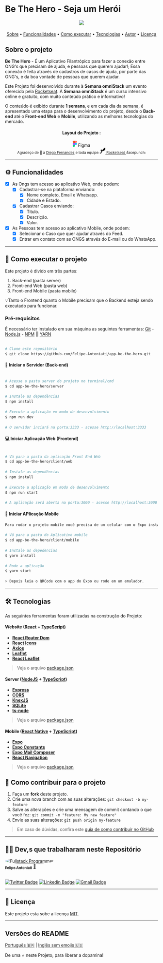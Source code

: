 # Be The Hero - Seja um Herói

<h4 align="center"> 
	<img src="./client/web/assets/logo.png"/>
</h4>

<p align="center">
 <a href="#-sobre-o-projeto">Sobre</a> •
 <a href="#-funcionalidades">Funcionalidades</a> •
 <a href="#-como-executar-o-projeto">Como executar</a> • 
 <a href="#-tecnologias">Tecnologias</a> • 
 <a href="#-autor">Autor</a> • 
 <a href="#user-content--licença">Licença</a>
</p>


##  Sobre o projeto

**Be The Hero** - É um Aplicativo Filantrópico para fazer a conexão entre ONG's que precisam de ajuda, e pessoas que querem ajudar!; Essa conexão é feita através de cadastros de casos de ajuda, por parte das ONG's, e da boa vontade de pessoas que querem ajudar.


Este Projeto foi desenvolvido durante à **Semana omniStack** um evento oferecido pela [Rocketseat](https://blog.rocketseat.com.br/primeira-next-level-week/). À **Semana omniStack** é um curso intensivo online e gratuito, com muito conteúdo prático e informativo! 

O conteúdo é exibido durante **1 semana**, e em cada dia da semana, é apresentado uma etapa para o desenvolvimento do projeto, desde o **Back-end** até o **Front-end Web** e **Mobile**, utilizando as melhores tecnologias do mercado.

<div align="center">
  <h4>Layout do Projeto : </h4>
  <img 
    src="./client/web/src/assets/icons/figma.png" 
    alt="Figma" 
    height="20"
  > Figma
</div>


<div align="center">
  <sub>Agradeço de 💜 à
    <a href="https://github.com/diego3g">Diego Fernandez</a> e toda equipe:
    <a href="https://github.com/rocketseat">
      <img 
        src="./client/web/src/assets/icons/rocketseat.svg" 
        alt="rocketseat" 
        height="20"
      > Rocketseat
    </a>
    :facepunch:
  </sub>
</div>

---

## ⚙️ Funcionalidades

- [x] As Ongs tem acesso ao aplicativo Web, onde podem: 
  - [x] Cadastrar-se na plataforma enviando:
    - [x] Nome completo, Email e Whatsapp.
    - [x] Cidade e Estado.
  - [x] Cadastrar Casos enviando:
    - [x] Titulo.
    - [x] Descrição.
    - [x] Valor.

- [x] As Pessoas tem acesso ao aplicativo Mobile, onde podem:
  - [x] Selecionar o Caso que quer ajudar através do Feed.
  - [x] Entrar em contato com as ONGS através do E-mail ou do WhatsApp.

---

## 🚀 Como executar o projeto

Este projeto é divido em três partes:
1. Back-end (pasta server) 
2. Front-end Web (pasta web)
3. Front-end Mobile (pasta mobile)

💡Tanto o Frontend quanto o Mobile precisam que o Backend esteja sendo executado para funcionar.

### Pré-requisitos

É necessário ter instalado em sua máquina as seguintes ferramentas:
[Git](https://git-scm.com) - [Node.js](https://nodejs.org/en/) - [NPM](https://www.npmjs.com/) || [YARN](https://yarnpkg.com/)


```bash

# Clone este repositório
$ git clone https://github.com/Felipe-Antoniati/app-be-the-hero.git

```


#### :minidisc: Iniciar o Servidor (Back-end)

```bash

# Acesse a pasta server do projeto no terminal/cmd
$ cd app-be-the-hero/server

# Instale as dependências
$ npm install

# Execute a aplicação em modo de desenvolvimento
$ npm run dev

# O servidor inciará na porta:3333 - acesse http://localhost:3333 

```


#### 💻 Iniciar Aplicação Web (Frontend)

```bash

# Vá para a pasta da aplicação Front End Web
$ cd app-be-the-hero/client/web

# Instale as dependências
$ npm install

# Execute a aplicação em modo de desenvolvimento
$ npm run start

# A aplicação será aberta na porta:3000 - acesse http://localhost:3000

```


#### 📱 Iniciar APlicação Mobile

``` bash
Para rodar o projeto mobile você precisa de um celular com o Expo instalado ou um emulador android/ios.

# Vá para a pasta do Aplicativo mobile
$ cd app-be-the-hero/client/mobile

# Instale as depedencias
$ yarn install

# Rode a aplicação
$ yarn start

> Depois leia o QRCode com o app do Expo ou rode em um emulador.

```

---


## 🛠 Tecnologias

As seguintes ferramentas foram utilizadas na construção do Projeto:

#### **Website**  ([React](https://reactjs.org/)  +  [TypeScript](https://www.typescriptlang.org/))

-   **[React Router Dom](https://github.com/ReactTraining/react-router/tree/master/packages/react-router-dom)**
-   **[React Icons](https://react-icons.github.io/react-icons/)**
-   **[Axios](https://github.com/axios/axios)**
-   **[Leaflet](https://react-leaflet.js.org/en/)**
-   **[React Leaflet](https://react-leaflet.js.org/)**

> Veja o arquivo  [package.json](https://github.com/tgmarinho/README-be-the-hero/blob/master/web/package.json)

#### **Server**  ([NodeJS](https://nodejs.org/en/)  +  [TypeScript](https://www.typescriptlang.org/))

-   **[Express](https://expressjs.com/)**
-   **[CORS](https://expressjs.com/en/resources/middleware/cors.html)**
-   **[KnexJS](http://knexjs.org/)**
-   **[SQLite](https://github.com/mapbox/node-sqlite3)**
-   **[ts-node](https://github.com/TypeStrong/ts-node)**

> Veja o arquivo  [package.json](https://github.com/tgmarinho/README-be-the-hero/blob/master/server/package.json)

#### **Mobile**  ([React Native](http://www.reactnative.com/)  +  [TypeScript](https://www.typescriptlang.org/))

-   **[Expo](https://expo.io/)**
-   **[Expo Constants](https://docs.expo.io/versions/latest/sdk/constants/)**
-   **[Expo Mail Composer](https://docs.expo.io/versions/latest/sdk/mail-composer/)**
-   **[React Navigation](https://reactnavigation.org/)**

> Veja o arquivo  [package.json](https://github.com/tgmarinho/README-be-the-hero/blob/master/mobile/package.json)



##  💪 Como contribuir para o projeto

1. Faça um **fork** deste projeto.
2. Crie uma nova branch com as suas alterações: `git checkout -b my-feature`
3. Salve as alterações e crie uma mensagem de commit contando o que você fez: `git commit -m "feature: My new feature"`
4. Envie as suas alterações: `git push origin my-feature`
> Em caso de dúvidas, confira este [guia de como contribuir no GitHub](./CONTRIBUTING.md)

---

## 👨‍💻 Dev,s que trabalharam neste Repositório

<a href="https://github.com/felipe-antoniati">
 <img style="border-radius: 50%;" src="https://avatars0.githubusercontent.com/u/63480609?s=460&u=c69fe399d6e97159b75b64b597b007ff8e6ac553&v=4" width="100px;" alt="Fullstack Programmer"/>
 <br />
 <sub><b>Felipe Antoniati</b></sub></a> <a href="https://github.com/felipe-antoniati" title="Fullstack Programmer">🚀</a>
 <br /><br />

[![Twitter Badge](https://img.shields.io/badge/-@felipe-1ca0f1?style=flat-square&labelColor=1ca0f1&logo=twitter&logoColor=white&link=https://twitter.com/)](https://twitter.com/) [![Linkedin Badge](https://img.shields.io/badge/-Felipe-blue?style=flat-square&logo=Linkedin&logoColor=white&link=https://www.linkedin.com/in/)](https://www.linkedin.com/in/felipe-antoniati-1288041b7/) 
[![Gmail Badge](https://img.shields.io/badge/-antoniati.felipe@gmail.com-c14438?style=flat-square&logo=Gmail&logoColor=white&link=mailto:antoniati.felipe@gmail.com)](mailto:antoniati.felipe@gmail.com)

---

## 📝 Licença

Este projeto esta sobe a licença [MIT](./LICENSE).

---

##  Versões do README

[Português 🇧🇷](./README.md)  |  [Inglês sem emojis 🇺🇸](./README-en.md) 


De uma ⭐️ neste Projeto, para liberar a dopamina!



